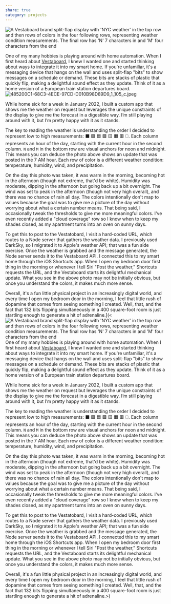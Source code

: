 ```yaml
---
share: true
category: projects
---
```


![A Vestaboard brand split-flap display with 'NYC weather' in the top row and then rows of colors in the four following rows, representing weather condition measurements. The final row has 'N' 7 characters in and 'M' four characters from the end](vestaweather.jpeg)

One of my many hobbies is playing around with home automation. When I first heard about [Vestaboard](https://www.vestaboard.com), I knew I wanted one and started thinking about ways to integrate it into my smart home. If you're unfamiliar, it's a messaging device that hangs on the wall and uses split-flap "bits" to show messages on a schedule or demand. These bits are stacks of plastic that quickly flip, making a delightful sound effect as they update. Think of it as a home version of a European train station departures board.
![485200C1-68C3-4ECE-97CD-D010B98D89D9_1_105_c.jpeg](485200C1-68C3-4ECE-97CD-D010B98D89D9_1_105_c.jpeg#)

While home sick for a week in January 2022, I built a custom app that shows me the weather on request but leverages the unique constraints of the display to give me the forecast in a digestible way. I’m still playing around with it, but I’m pretty happy with it as it stands. 

The key to reading the weather is understanding the order I decided to represent low to high measurements: ⬛️ 🟪 🟦 🟩 🟨 🟧 🟥 ◻️. Each column represents an hour of the day, starting with the current hour in the second column. `N` and `M` in the bottom row are visual anchors for noon and midnight. This means you can deduce the photo above shows an update that was posted in the 7 AM hour. Each row of color is a different weather condition: temperature, humidity, wind, and precipitation. 

On the day this photo was taken, it was warm in the morning, becoming hot in the afternoon (though not extreme, that'd be white). Humidity was moderate, dipping in the afternoon but going back up a bit overnight. The wind was set to peak in the afternoon (though not very high overall), and there was no chance of rain all day. The colors intentionally don't map to values because the goal was to give me a picture of the day without worrying about what a certain number means. That being said, I occasionally tweak the thresholds to give me more meaningful colors. I've even recently added a "cloud coverage" row so I know when to keep my shades closed, as my apartment turns into an oven on sunny days.

To get this to post to the Vestatobard, I visit a hard-coded URL, which routes to a Node server that gathers the weather data. I previously used DarkSky, so I migrated it to Apple's weather API; that was a fun side exercise. Once the weather is grabbed and the message generated, the Node server sends it to the Vestaboard API. I connected this to my smart home through the iOS Shortcuts app. When I open my bedroom door first thing in the morning or whenever I tell Siri "Post the weather," Shortcuts requests the URL, and the Vestaboard starts its delightful mechanical update. What you see in the above photo may not be initially obvious, but once you understand the colors, it makes much more sense.

Overall, it's a fun little physical project in an increasingly digital world, and every time I open my bedroom door in the morning, I feel that little rush of dopamine that comes from seeing something I created. Well, that, and the fact that 132 bits flipping simultaneously in a 400 square-foot room is just startling enough to generate a hit of adrenaline.](<![A Vestaboard brand split-flap display with 'NYC weather' in the top row and then rows of colors in the four following rows, representing weather condition measurements. The final row has 'N' 7 characters in and 'M' four characters from the end ](/vestaweather.jpg "Vestaweather")One of my many hobbies is playing around with home automation. When I first heard about [Vestaboard](https://www.vestaboard.com), I knew I wanted one and started thinking about ways to integrate it into my smart home. If you're unfamiliar, it's a messaging device that hangs on the wall and uses split-flap "bits" to show messages on a schedule or demand. These bits are stacks of plastic that quickly flip, making a delightful sound effect as they update. Think of it as a home version of a European train station departures board.

While home sick for a week in January 2022, I built a custom app that shows me the weather on request but leverages the unique constraints of the display to give me the forecast in a digestible way. I’m still playing around with it, but I’m pretty happy with it as it stands. 

The key to reading the weather is understanding the order I decided to represent low to high measurements: ⬛️ 🟪 🟦 🟩 🟨 🟧 🟥 ◻️. Each column represents an hour of the day, starting with the current hour in the second column. `N` and `M` in the bottom row are visual anchors for noon and midnight. This means you can deduce the photo above shows an update that was posted in the 7 AM hour. Each row of color is a different weather condition: temperature, humidity, wind, and precipitation. 

On the day this photo was taken, it was warm in the morning, becoming hot in the afternoon (though not extreme, that'd be white). Humidity was moderate, dipping in the afternoon but going back up a bit overnight. The wind was set to peak in the afternoon (though not very high overall), and there was no chance of rain all day. The colors intentionally don't map to values because the goal was to give me a picture of the day without worrying about what a certain number means. That being said, I occasionally tweak the thresholds to give me more meaningful colors. I've even recently added a "cloud coverage" row so I know when to keep my shades closed, as my apartment turns into an oven on sunny days.

To get this to post to the Vestatobard, I visit a hard-coded URL, which routes to a Node server that gathers the weather data. I previously used DarkSky, so I migrated it to Apple's weather API; that was a fun side exercise. Once the weather is grabbed and the message generated, the Node server sends it to the Vestaboard API. I connected this to my smart home through the iOS Shortcuts app. When I open my bedroom door first thing in the morning or whenever I tell Siri "Post the weather," Shortcuts requests the URL, and the Vestaboard starts its delightful mechanical update. What you see in the above photo may not be initially obvious, but once you understand the colors, it makes much more sense.

Overall, it's a fun little physical project in an increasingly digital world, and every time I open my bedroom door in the morning, I feel that little rush of dopamine that comes from seeing something I created. Well, that, and the fact that 132 bits flipping simultaneously in a 400 square-foot room is just startling enough to generate a hit of adrenaline.>)